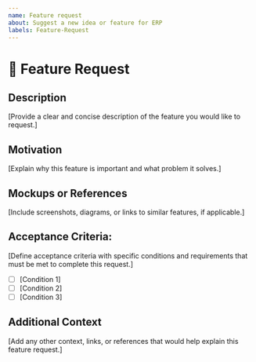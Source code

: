 ```yaml
---
name: Feature request
about: Suggest a new idea or feature for ERP
labels: Feature-Request
---
```


# 🚀 Feature Request

## **Description**
[Provide a clear and concise description of the feature you would like to request.]

## **Motivation**
[Explain why this feature is important and what problem it solves.]

## **Mockups or References**
[Include screenshots, diagrams, or links to similar features, if applicable.]

## **Acceptance Criteria:**
[Define acceptance criteria with specific conditions and requirements that must be met to complete this request.]
- [ ] [Condition 1]
- [ ] [Condition 2]
- [ ] [Condition 3]

## **Additional Context**
[Add any other context, links, or references that would help explain this feature request.]